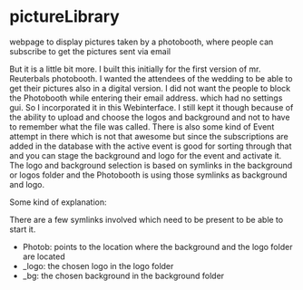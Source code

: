 # pictureLibrary
webpage to display pictures taken by a photobooth, where people can subscribe to get the pictures sent via email

But it is a little bit more. I built this initially for the first version of mr. Reuterbals photobooth. I wanted the attendees of the wedding to be able to get their pictures also in a digital version.
I did not want the people to block the Photobooth while entering their email address.
 which had no settings gui.
So I incorporated it in this Webinterface.
I still kept it though because of the ability to upload and choose the logos and background and not to have to remember what the file was called.
There is also some kind of Event attempt in there which is not that awesome but since the subscriptions are added in the database with the active event is good for sorting through that and you can stage the background and logo for the event and activate it.
The logo and background selection is based on symlinks in the background or logos folder and the Photobooth is using those symlinks as background and logo.



Some kind of explanation:

There are a few symlinks involved which need to be present to be able to start it.
- Photob: points to the location where the background and the logo folder are located 
- _logo: the chosen logo in the logo folder
- _bg: the chosen background in the background folder

